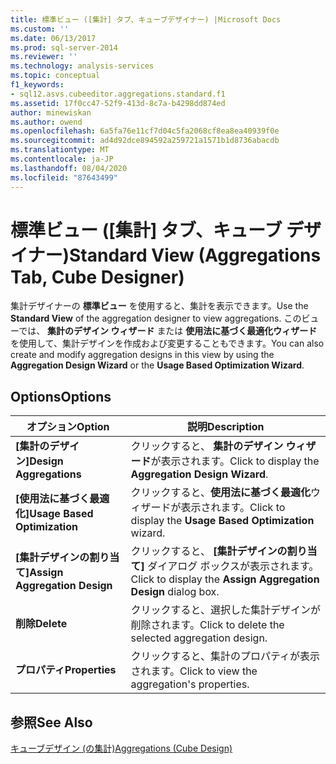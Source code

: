 ```yaml
---
title: 標準ビュー ([集計] タブ、キューブデザイナー) |Microsoft Docs
ms.custom: ''
ms.date: 06/13/2017
ms.prod: sql-server-2014
ms.reviewer: ''
ms.technology: analysis-services
ms.topic: conceptual
f1_keywords:
- sql12.asvs.cubeeditor.aggregations.standard.f1
ms.assetid: 17f0cc47-52f9-413d-8c7a-b4298dd874ed
author: minewiskan
ms.author: owend
ms.openlocfilehash: 6a5fa76e11cf7d04c5fa2068cf8ea8ea40939f0e
ms.sourcegitcommit: ad4d92dce894592a259721a1571b1d8736abacdb
ms.translationtype: MT
ms.contentlocale: ja-JP
ms.lasthandoff: 08/04/2020
ms.locfileid: "87643499"
---
```

# <a name="standard-view-aggregations-tab-cube-designer"></a><span data-ttu-id="3ab18-102">標準ビュー ([集計] タブ、キューブ デザイナー)</span><span class="sxs-lookup"><span data-stu-id="3ab18-102">Standard View (Aggregations Tab, Cube Designer)</span></span>
  <span data-ttu-id="3ab18-103">集計デザイナーの **標準ビュー** を使用すると、集計を表示できます。</span><span class="sxs-lookup"><span data-stu-id="3ab18-103">Use the **Standard View** of the aggregation designer to view aggregations.</span></span> <span data-ttu-id="3ab18-104">このビューでは、 **集計のデザイン ウィザード** または **使用法に基づく最適化ウィザード**を使用して、集計デザインを作成および変更することもできます。</span><span class="sxs-lookup"><span data-stu-id="3ab18-104">You can also create and modify aggregation designs in this view by using the **Aggregation Design Wizard** or the **Usage Based Optimization Wizard**.</span></span>  
  
## <a name="options"></a><span data-ttu-id="3ab18-105">Options</span><span class="sxs-lookup"><span data-stu-id="3ab18-105">Options</span></span>  
  
|<span data-ttu-id="3ab18-106">オプション</span><span class="sxs-lookup"><span data-stu-id="3ab18-106">Option</span></span>|<span data-ttu-id="3ab18-107">説明</span><span class="sxs-lookup"><span data-stu-id="3ab18-107">Description</span></span>|  
|------------|-----------------|  
|<span data-ttu-id="3ab18-108">**[集計のデザイン]**</span><span class="sxs-lookup"><span data-stu-id="3ab18-108">**Design Aggregations**</span></span>|<span data-ttu-id="3ab18-109">クリックすると、 **集計のデザイン ウィザード**が表示されます。</span><span class="sxs-lookup"><span data-stu-id="3ab18-109">Click to display the **Aggregation Design Wizard**.</span></span>|  
|<span data-ttu-id="3ab18-110">**[使用法に基づく最適化]**</span><span class="sxs-lookup"><span data-stu-id="3ab18-110">**Usage Based Optimization**</span></span>|<span data-ttu-id="3ab18-111">クリックすると、**使用法に基づく最適化**ウィザードが表示されます。</span><span class="sxs-lookup"><span data-stu-id="3ab18-111">Click to display the **Usage Based Optimization** wizard.</span></span>|  
|<span data-ttu-id="3ab18-112">**[集計デザインの割り当て]**</span><span class="sxs-lookup"><span data-stu-id="3ab18-112">**Assign Aggregation Design**</span></span>|<span data-ttu-id="3ab18-113">クリックすると、 **[集計デザインの割り当て]** ダイアログ ボックスが表示されます。</span><span class="sxs-lookup"><span data-stu-id="3ab18-113">Click to display the **Assign Aggregation Design** dialog box.</span></span>|  
|<span data-ttu-id="3ab18-114">**削除**</span><span class="sxs-lookup"><span data-stu-id="3ab18-114">**Delete**</span></span>|<span data-ttu-id="3ab18-115">クリックすると、選択した集計デザインが削除されます。</span><span class="sxs-lookup"><span data-stu-id="3ab18-115">Click to delete the selected aggregation design.</span></span>|  
|<span data-ttu-id="3ab18-116">**プロパティ**</span><span class="sxs-lookup"><span data-stu-id="3ab18-116">**Properties**</span></span>|<span data-ttu-id="3ab18-117">クリックすると、集計のプロパティが表示されます。</span><span class="sxs-lookup"><span data-stu-id="3ab18-117">Click to view the aggregation's properties.</span></span>|  
  
## <a name="see-also"></a><span data-ttu-id="3ab18-118">参照</span><span class="sxs-lookup"><span data-stu-id="3ab18-118">See Also</span></span>  
 [<span data-ttu-id="3ab18-119">キューブデザイン &#40;の集計&#41;</span><span class="sxs-lookup"><span data-stu-id="3ab18-119">Aggregations &#40;Cube Design&#41;</span></span>](aggregations-cube-design.md)  
  
  
